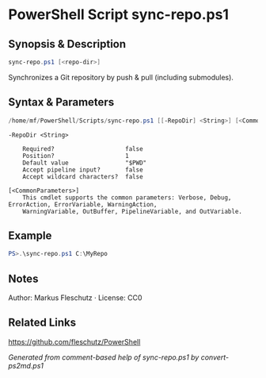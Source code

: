 # PowerShell Script sync-repo.ps1

## Synopsis & Description
```powershell
sync-repo.ps1 [<repo-dir>]
```

Synchronizes a Git repository by push & pull (including submodules).

## Syntax & Parameters
```powershell
/home/mf/PowerShell/Scripts/sync-repo.ps1 [[-RepoDir] <String>] [<CommonParameters>]
```

```
-RepoDir <String>
    
    Required?                    false
    Position?                    1
    Default value                "$PWD"
    Accept pipeline input?       false
    Accept wildcard characters?  false
```

```
[<CommonParameters>]
    This cmdlet supports the common parameters: Verbose, Debug, ErrorAction, ErrorVariable, WarningAction, 
    WarningVariable, OutBuffer, PipelineVariable, and OutVariable.
```

## Example
```powershell
PS>.\sync-repo.ps1 C:\MyRepo
```


## Notes
Author: Markus Fleschutz · License: CC0

## Related Links
https://github.com/fleschutz/PowerShell

*Generated from comment-based help of sync-repo.ps1 by convert-ps2md.ps1*
